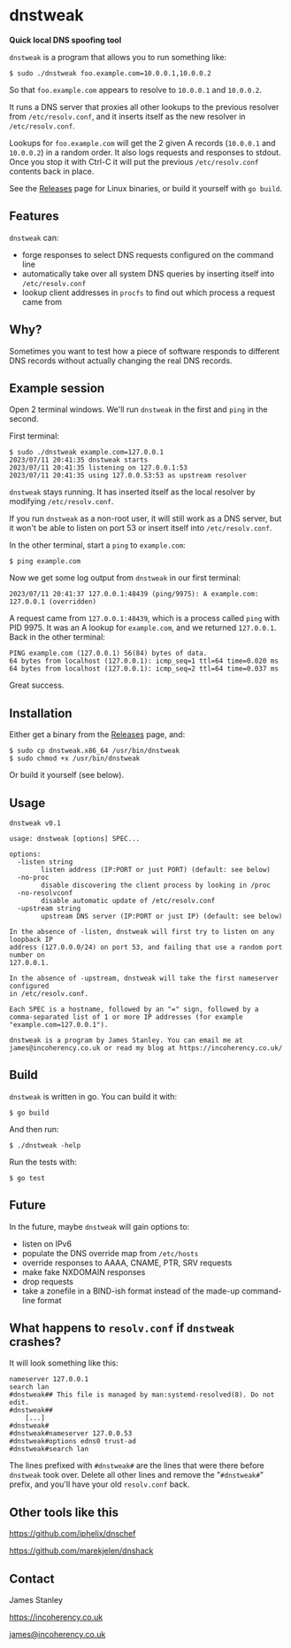 # dnstweak

**Quick local DNS spoofing tool**

`dnstweak` is a program that allows you to run something like:

    $ sudo ./dnstweak foo.example.com=10.0.0.1,10.0.0.2

So that `foo.example.com` appears to resolve to `10.0.0.1` and `10.0.0.2`.

It runs a DNS server that proxies all other lookups to the previous resolver from
`/etc/resolv.conf`, and it inserts itself as the new resolver in
`/etc/resolv.conf`.

Lookups for `foo.example.com` will get the 2 given A records
(`10.0.0.1` and `10.0.0.2`) in a random order. It also logs requests and
responses to stdout. Once you stop it with Ctrl-C it will put the previous
`/etc/resolv.conf` contents back in place.

See the [Releases](https://github.com/jes/dnstweak/releases/) page for Linux
binaries, or build it yourself with `go build`.

## Features

`dnstweak` can:

 - forge responses to select DNS requests configured on the command line
 - automatically take over all system DNS queries by inserting itself into `/etc/resolv.conf`
 - lookup client addresses in `procfs` to find out which process a request came from

## Why?

Sometimes you want to test how a piece of software responds to different DNS
records without actually changing the real DNS records.

## Example session

Open 2 terminal windows. We'll run `dnstweak` in the first and `ping` in
the second.

First terminal:

    $ sudo ./dnstweak example.com=127.0.0.1
    2023/07/11 20:41:35 dnstweak starts
    2023/07/11 20:41:35 listening on 127.0.0.1:53
    2023/07/11 20:41:35 using 127.0.0.53:53 as upstream resolver

`dnstweak` stays running. It has inserted itself as the local resolver by
modifying `/etc/resolv.conf`.

If you run `dnstweak` as a non-root user, it will still work as a DNS server,
but it won't be able to listen on port 53 or insert itself into `/etc/resolv.conf`.

In the other terminal, start a `ping` to `example.com`:

    $ ping example.com

Now we get some log output from `dnstweak` in our first terminal:

    2023/07/11 20:41:37 127.0.0.1:48439 (ping/9975): A example.com: 127.0.0.1 (overridden)

A request came from `127.0.0.1:48439`, which is a process called `ping` with
PID 9975.
It was an A lookup for `example.com`, and we returned `127.0.0.1`. Back in the other terminal:

    PING example.com (127.0.0.1) 56(84) bytes of data.
    64 bytes from localhost (127.0.0.1): icmp_seq=1 ttl=64 time=0.020 ms
    64 bytes from localhost (127.0.0.1): icmp_seq=2 ttl=64 time=0.037 ms

Great success.

## Installation

Either get a binary from the [Releases](https://github.com/jes/dnstweak/releases/) page, and:

    $ sudo cp dnstweak.x86_64 /usr/bin/dnstweak
    $ sudo chmod +x /usr/bin/dnstweak

Or build it yourself (see below).

## Usage

    dnstweak v0.1

    usage: dnstweak [options] SPEC...

    options:
      -listen string
            listen address (IP:PORT or just PORT) (default: see below)
      -no-proc
            disable discovering the client process by looking in /proc
      -no-resolvconf
            disable automatic update of /etc/resolv.conf
      -upstream string
            upstream DNS server (IP:PORT or just IP) (default: see below)

    In the absence of -listen, dnstweak will first try to listen on any loopback IP
    address (127.0.0.0/24) on port 53, and failing that use a random port number on
    127.0.0.1.

    In the absence of -upstream, dnstweak will take the first nameserver configured
    in /etc/resolv.conf.

    Each SPEC is a hostname, followed by an "=" sign, followed by a
    comma-separated list of 1 or more IP addresses (for example
    "example.com=127.0.0.1").

    dnstweak is a program by James Stanley. You can email me at
    james@incoherency.co.uk or read my blog at https://incoherency.co.uk/

## Build

`dnstweak` is written in go. You can build it with:

    $ go build

And then run:

    $ ./dnstweak -help

Run the tests with:

    $ go test

## Future

In the future, maybe `dnstweak` will gain options to:

 - listen on IPv6
 - populate the DNS override map from `/etc/hosts`
 - override responses to AAAA, CNAME, PTR, SRV requests
 - make fake NXDOMAIN responses
 - drop requests
 - take a zonefile in a BIND-ish format instead of the made-up command-line format

## What happens to `resolv.conf` if `dnstweak` crashes?

It will look something like this:

    nameserver 127.0.0.1
    search lan
    #dnstweak## This file is managed by man:systemd-resolved(8). Do not edit.
    #dnstweak##
        [...]
    #dnstweak#
    #dnstweak#nameserver 127.0.0.53
    #dnstweak#options edns0 trust-ad
    #dnstweak#search lan

The lines prefixed with `#dnstweak#` are the lines that were there before `dnstweak`
took over. Delete all other lines and remove the "`#dnstweak#`" prefix, and you'll
have your old `resolv.conf` back.

## Other tools like this

https://github.com/iphelix/dnschef

https://github.com/marekjelen/dnshack

## Contact

James Stanley

https://incoherency.co.uk

james@incoherency.co.uk
